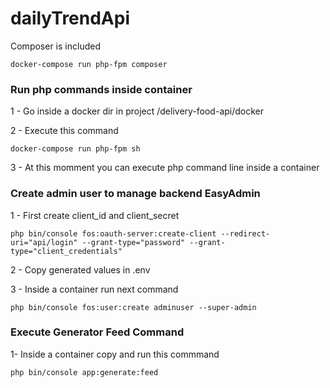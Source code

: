 # dailyTrendApi


Composer is included

```
docker-compose run php-fpm composer 
```

### Run php commands inside container

1 - Go inside a docker dir in project /delivery-food-api/docker

2 - Execute this command
```
docker-compose run php-fpm sh 
``` 
3 - At this momment you can execute php command line inside a container


### Create admin user to manage backend EasyAdmin
1 - First create client_id and client_secret
  ```
 php bin/console fos:oauth-server:create-client --redirect-uri="api/login" --grant-type="password" --grant-type="client_credentials" 
  ``` 
2 - Copy generated values in .env

3 -  Inside a container run next command
 ```
php bin/console fos:user:create adminuser --super-admin 
 ``` 

### Execute Generator Feed Command
1- Inside a container copy and run this commmand
```
php bin/console app:generate:feed
 ``` 
